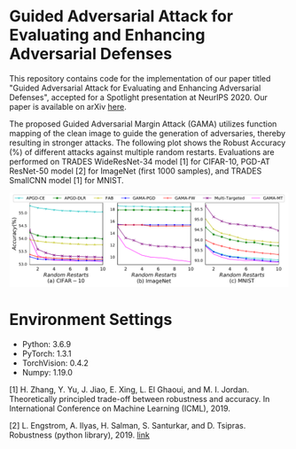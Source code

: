 # Guided Adversarial Attack for Evaluating and Enhancing Adversarial Defenses

This repository contains code for the implementation of our paper titled "Guided Adversarial Attack for Evaluating and Enhancing Adversarial Defenses", accepted for a Spotlight presentation at NeurIPS 2020. Our paper is available on arXiv [here](https://arxiv.org/abs/2011.14969).

The proposed Guided Adversarial Margin Attack (GAMA) utilizes function mapping of the clean image to guide the generation of adversaries, thereby resulting in stronger attacks.
The following plot shows the Robust Accuracy (%) of different attacks against multiple random restarts. Evaluations are performed on TRADES WideResNet-34 model [1] for CIFAR-10, PGD-AT ResNet-50 model [2] for ImageNet (first 1000 samples), and TRADES SmallCNN model [1] for MNIST.

<p align="center">
    <img src="https://github.com/GaurangSriramanan/GAMA-GAT/blob/main/GAMA_accuracy_vs_rr.pdf" width="800"\>
</p>


# Environment Settings
+ Python: 3.6.9
+ PyTorch: 1.3.1
+ TorchVision: 0.4.2
+ Numpy: 1.19.0

[1] H. Zhang, Y. Yu, J. Jiao, E. Xing, L. El Ghaoui, and M. I. Jordan. Theoretically principled trade-off between robustness and accuracy. In International Conference on Machine Learning (ICML), 2019.

[2] L. Engstrom, A. Ilyas, H. Salman, S. Santurkar, and D. Tsipras. Robustness (python library), 2019. [link](https://github.com/MadryLab/robustness)
